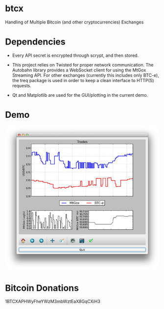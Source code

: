 btcx
====

Handling of Multiple Bitcoin (and other cryptocurrencies) Exchanges


Dependencies
============

+ Every API secret is encrypted through scrypt, and then stored.

+ This project relies on Twisted for proper network communication.
The Autobahn library provides a WebSocket client for using the
MtGox Streaming API. For other exchanges (currently this includes
only BTC-e), the treq package is used in order to keep a clean
interface to HTTP(S) requests.

+ Qt and Matplotlib are used for the GUI/plotting in the current demo.


Demo
====

![screenshot](screenshot/demo_1_up1.png?raw=True)


Bitcoin Donations
=================

1BTCXAPHWyFheYWzM3mbWztEaX8GqCXiH3
